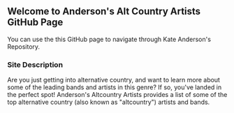 ## Welcome to Anderson's Alt Country Artists GitHub Page

You can use the this GitHub page to navigate through Kate Anderson's Repository.

### Site Description

Are you just getting into alternative country, and want to learn more about some of the leading bands and artists in this genre? If so, you've landed in the perfect spot! Anderson's Altcountry Artists provides a list of some of the top alternative country (also known as "altcountry") artists and bands.
